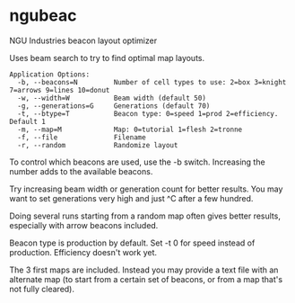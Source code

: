 # ngubeac
NGU Industries beacon layout optimizer

Uses beam search to try to find optimal map layouts.

```
Application Options:
  -b, --beacons=N         Number of cell types to use: 2=box 3=knight 7=arrows 9=lines 10=donut
  -w, --width=W           Beam width (default 50)
  -g, --generations=G     Generations (default 70)
  -t, --btype=T           Beacon type: 0=speed 1=prod 2=efficiency. Default 1
  -m, --map=M             Map: 0=tutorial 1=flesh 2=tronne
  -f, --file              Filename
  -r, --random            Randomize layout
```

To control which beacons are used, use the -b switch. Increasing the number adds to the available beacons.

Try increasing beam width or generation count for better results. You may want to set generations very high and just ^C after a few hundred.

Doing several runs starting from a random map often gives better results, especially with arrow beacons included.

Beacon type is production by default. Set -t 0 for speed instead of production. Efficiency doesn't work yet.

The 3 first maps are included. Instead you may provide a text file with an alternate map (to start from a certain set of beacons, or from a map that's not fully cleared).

